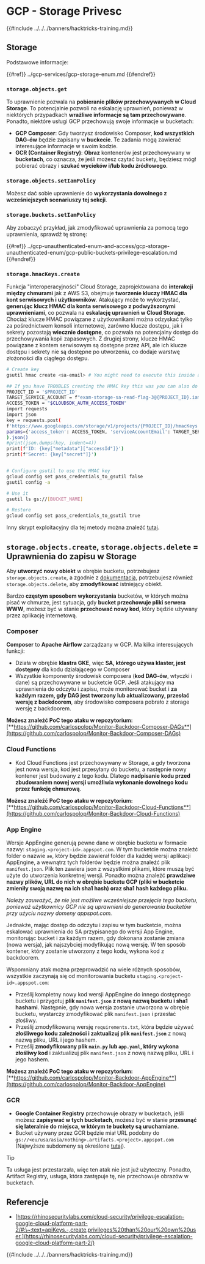 # GCP - Storage Privesc

{{#include ../../../banners/hacktricks-training.md}}

## Storage

Podstawowe informacje:

{{#ref}}
../gcp-services/gcp-storage-enum.md
{{#endref}}

### `storage.objects.get`

To uprawnienie pozwala na **pobieranie plików przechowywanych w Cloud Storage**. To potencjalnie pozwoli na eskalację uprawnień, ponieważ w niektórych przypadkach **wrażliwe informacje są tam przechowywane**. Ponadto, niektóre usługi GCP przechowują swoje informacje w bucketach:

- **GCP Composer**: Gdy tworzysz środowisko Composer, **kod wszystkich DAG-ów** będzie zapisany w **buckecie**. Te zadania mogą zawierać interesujące informacje w swoim kodzie.
- **GCR (Container Registry)**: **Obraz** kontenerów jest przechowywany w **bucketach**, co oznacza, że jeśli możesz czytać buckety, będziesz mógł pobierać obrazy i **szukać wycieków i/lub kodu źródłowego**.

### `storage.objects.setIamPolicy`

Możesz dać sobie uprawnienie do **wykorzystania dowolnego z wcześniejszych scenariuszy tej sekcji**.

### **`storage.buckets.setIamPolicy`**

Aby zobaczyć przykład, jak zmodyfikować uprawnienia za pomocą tego uprawnienia, sprawdź tę stronę:

{{#ref}}
../gcp-unauthenticated-enum-and-access/gcp-storage-unauthenticated-enum/gcp-public-buckets-privilege-escalation.md
{{#endref}}

### `storage.hmacKeys.create`

Funkcja "interoperacyjności" Cloud Storage, zaprojektowana do **interakcji między chmurami** jak z AWS S3, obejmuje **tworzenie kluczy HMAC dla kont serwisowych i użytkowników**. Atakujący może to wykorzystać, **generując klucz HMAC dla konta serwisowego z podwyższonymi uprawnieniami**, co pozwala na **eskalację uprawnień w Cloud Storage**. Chociaż klucze HMAC powiązane z użytkownikami można odzyskać tylko za pośrednictwem konsoli internetowej, zarówno klucze dostępu, jak i sekrety pozostają **wiecznie dostępne**, co pozwala na potencjalny dostęp do przechowywania kopii zapasowych. Z drugiej strony, klucze HMAC powiązane z kontem serwisowym są dostępne przez API, ale ich klucze dostępu i sekrety nie są dostępne po utworzeniu, co dodaje warstwę złożoności dla ciągłego dostępu.
```bash
# Create key
gsutil hmac create <sa-email> # You might need to execute this inside a VM instance

## If you have TROUBLES creating the HMAC key this was you can also do it contacting the API directly:
PROJECT_ID = '$PROJECT_ID'
TARGET_SERVICE_ACCOUNT = f"exam-storage-sa-read-flag-3@{PROJECT_ID}.iam.gserviceaccount.com"
ACCESS_TOKEN = "$CLOUDSDK_AUTH_ACCESS_TOKEN"
import requests
import json
key = requests.post(
f'https://www.googleapis.com/storage/v1/projects/{PROJECT_ID}/hmacKeys',
params={'access_token': ACCESS_TOKEN, 'serviceAccountEmail': TARGET_SERVICE_ACCOUNT}
).json()
#print(json.dumps(key, indent=4))
print(f'ID: {key["metadata"]["accessId"]}')
print(f'Secret: {key["secret"]}')


# Configure gsutil to use the HMAC key
gcloud config set pass_credentials_to_gsutil false
gsutil config -a

# Use it
gsutil ls gs://[BUCKET_NAME]

# Restore
gcloud config set pass_credentials_to_gsutil true
```
Inny skrypt exploitacyjny dla tej metody można znaleźć [tutaj](https://github.com/RhinoSecurityLabs/GCP-IAM-Privilege-Escalation/blob/master/ExploitScripts/storage.hmacKeys.create.py).

## `storage.objects.create`, `storage.objects.delete` = Uprawnienia do zapisu w Storage

Aby **utworzyć nowy obiekt** w obrębie bucketu, potrzebujesz `storage.objects.create`, a zgodnie z [dokumentacją](https://cloud.google.com/storage/docs/access-control/iam-permissions#object_permissions), potrzebujesz również `storage.objects.delete`, aby **zmodyfikować** istniejący obiekt.

Bardzo **częstym sposobem wykorzystania** bucketów, w których można pisać w chmurze, jest sytuacja, gdy **bucket przechowuje pliki serwera WWW**, możesz być w stanie **przechować nowy kod**, który będzie używany przez aplikację internetową.

### Composer

**Composer** to **Apache Airflow** zarządzany w GCP. Ma kilka interesujących funkcji:

- Działa w obrębie **klastra GKE**, więc **SA, którego używa klaster, jest dostępny** dla kodu działającego w Composer
- Wszystkie komponenty środowisk composera (**kod DAG-ów**, wtyczki i dane) są przechowywane w bucketcie GCP. Jeśli atakujący ma uprawnienia do odczytu i zapisu, może monitorować bucket i **za każdym razem, gdy DAG jest tworzony lub aktualizowany, przesłać wersję z backdoorem**, aby środowisko composera pobrało z storage wersję z backdoorem.

**Możesz znaleźć PoC tego ataku w repozytorium:** [**https://github.com/carlospolop/Monitor-Backdoor-Composer-DAGs**](https://github.com/carlospolop/Monitor-Backdoor-Composer-DAGs)

### Cloud Functions

- Kod Cloud Functions jest przechowywany w Storage, a gdy tworzona jest nowa wersja, kod jest przesyłany do bucketu, a następnie nowy kontener jest budowany z tego kodu. Dlatego **nadpisanie kodu przed zbudowaniem nowej wersji umożliwia wykonanie dowolnego kodu przez funkcję chmurową**.

**Możesz znaleźć PoC tego ataku w repozytorium:** [**https://github.com/carlospolop/Monitor-Backdoor-Cloud-Functions**](https://github.com/carlospolop/Monitor-Backdoor-Cloud-Functions)

### App Engine

Wersje AppEngine generują pewne dane w obrębie bucketu w formacie nazwy: `staging.<project-id>.appspot.com`. W tym bucketcie można znaleźć folder o nazwie `ae`, który będzie zawierał folder dla każdej wersji aplikacji AppEngine, a wewnątrz tych folderów będzie można znaleźć plik `manifest.json`. Plik ten zawiera json z wszystkimi plikami, które muszą być użyte do utworzenia konkretnej wersji. Ponadto można znaleźć **prawdziwe nazwy plików, URL do nich w obrębie bucketu GCP (pliki w bucketcie zmieniły swoją nazwę na ich sha1 hash) oraz sha1 hash każdego pliku.**

_Należy zauważyć, że nie jest możliwe wcześniejsze przejęcie tego bucketu, ponieważ użytkownicy GCP nie są uprawnieni do generowania bucketów przy użyciu nazwy domeny appspot.com._

Jednakże, mając dostęp do odczytu i zapisu w tym bucketcie, można eskalować uprawnienia do SA przypisanego do wersji App Engine, monitorując bucket i za każdym razem, gdy dokonana zostanie zmiana (nowa wersja), jak najszybciej modyfikując nową wersję. W ten sposób kontener, który zostanie utworzony z tego kodu, wykona kod z backdoorem.

Wspomniany atak można przeprowadzić na wiele różnych sposobów, wszystkie zaczynają się od monitorowania bucketu `staging.<project-id>.appspot.com`:

- Prześlij kompletny nowy kod wersji AppEngine do innego dostępnego bucketu i przygotuj **plik `manifest.json` z nową nazwą bucketu i sha1 hashami**. Następnie, gdy nowa wersja zostanie utworzona w obrębie bucketu, wystarczy zmodyfikować plik `manifest.json` i przesłać złośliwy.
- Prześlij zmodyfikowaną wersję `requirements.txt`, która będzie używać **złośliwego kodu zależności i zaktualizuj plik `manifest.json`** z nową nazwą pliku, URL i jego hashem.
- Prześlij **zmodyfikowany plik `main.py` lub `app.yaml`, który wykona złośliwy kod** i zaktualizuj plik `manifest.json` z nową nazwą pliku, URL i jego hashem.

**Możesz znaleźć PoC tego ataku w repozytorium:** [**https://github.com/carlospolop/Monitor-Backdoor-AppEngine**](https://github.com/carlospolop/Monitor-Backdoor-AppEngine)

### GCR

- **Google Container Registry** przechowuje obrazy w bucketach, jeśli możesz **zapisywać w tych bucketach**, możesz być w stanie **przesunąć się lateralnie do miejsca, w którym te buckety są uruchamiane.**
- Bucket używany przez GCR będzie miał URL podobny do `gs://<eu/usa/asia/nothing>.artifacts.<project>.appspot.com` (Najwyższe subdomeny są określone [tutaj](https://cloud.google.com/container-registry/docs/pushing-and-pulling)).

> [!TIP]
> Ta usługa jest przestarzała, więc ten atak nie jest już użyteczny. Ponadto, Artifact Registry, usługa, która zastępuje tę, nie przechowuje obrazów w bucketach.

## **Referencje**

- [https://rhinosecuritylabs.com/cloud-security/privilege-escalation-google-cloud-platform-part-2/#:\~:text=apiKeys.-,create,privileges%20than%20our%20own%20user.](https://rhinosecuritylabs.com/cloud-security/privilege-escalation-google-cloud-platform-part-2/)

{{#include ../../../banners/hacktricks-training.md}}
